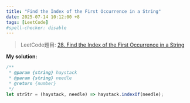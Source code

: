 ```yaml
---
title: "Find the Index of the First Occurrence in a String"
date: 2025-07-14 10:12:00 +8
tags: [LeetCode]
#spell-checker: disable
---
```


> LeetCode題目: [28. Find the Index of the First Occurrence in a String](https://leetcode.com/problems/find-the-index-of-the-first-occurrence-in-a-string/description/)

**My solution:**
```js
/**
 * @param {string} haystack
 * @param {string} needle
 * @return {number}
 */
let strStr = (haystack, needle) => haystack.indexOf(needle);
```
